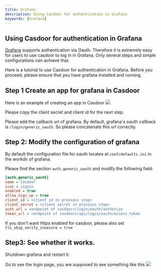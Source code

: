 ```yaml
---
title: Grafana
description: Using Casdoor for authentication in Grafana
keywords: [Grafana]
---
```


## Using Casdoor for authentication in Grafana

[Grafana](https://grafana.com/oss/grafana/) supports authentication via Oauth. Therefore it is extremely easy for users to use casdoor to log in in Grafana. Only several steps and simple configurations can achieve that.

Here is a tutorial to use Casdoor for authentication in Grafana. Before you proceed, please ensure that you have grafana installed and running.

## Step 1 Create an app for grafana in Casdoor
Here is an example of creating an app in Casdoor
![](/img/grafana_1.png)

Please copy the client secret and client id for the next step.

Please add the callback url of grafana. By default, grafana's oauth callback is `/login/generic_oauth`. So please concatenate this url correctly.

## Step 2: Modify the configuration of grafana
By default the configuration file for oauth locates at `conf/defaults.ini` in the workdir of grafana.

Please find the section `auth.generic_oauth` and modify the following field:
```ini
[auth.generic_oauth]
name = Casdoor
icon = signin
enabled = true
allow_sign_up = true
client_id = <client id in previous step>
client_secret = <client secret in previous step>
auth_url = <endpoint of casdoor>/login/oauth/authorize
token_url = <endpoint of casdoor>/api/login/oauth/access_token

```

If you don't want https enabled for casdoor, please also set `tls_skip_verify_insecure = true`


## Step3: See whether it works.

Shutdown grafana and restart it.

Go to see the login page, you are supposed to see something like this
![](/img/grafana_2.png)



